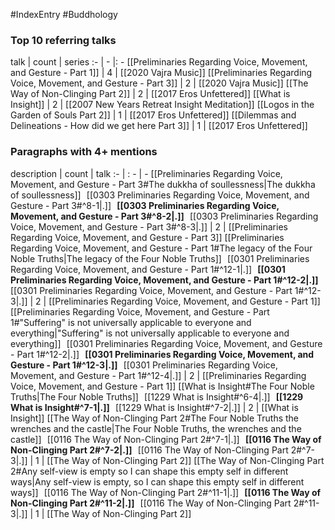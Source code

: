 #IndexEntry #Buddhology

### Top 10 referring talks
talk | count | series
:- | - |: -
[[Preliminaries Regarding Voice, Movement, and Gesture - Part 1]] | 4 | [[2020 Vajra Music]]
[[Preliminaries Regarding Voice, Movement, and Gesture - Part 3]] | 2 | [[2020 Vajra Music]]
[[The Way of Non-Clinging Part 2]] | 2 | [[2017 Eros Unfettered]]
[[What is Insight]] | 2 | [[2007 New Years Retreat Insight Meditation]]
[[Logos in the Garden of Souls Part 2]] | 1 | [[2017 Eros Unfettered]]
[[Dilemmas and Delineations - How did we get here Part 3]] | 1 | [[2017 Eros Unfettered]]

### Paragraphs with 4+ mentions
description | count | talk
:- | : - | -
[[Preliminaries Regarding Voice, Movement, and Gesture - Part 3#The dukkha of soullessness\|The dukkha of soullessness]] &nbsp;&nbsp;[[0303 Preliminaries Regarding Voice, Movement, and Gesture - Part 3#^8-1\|.]] &nbsp; **[[0303 Preliminaries Regarding Voice, Movement, and Gesture - Part 3#^8-2\|.]]** &nbsp; [[0303 Preliminaries Regarding Voice, Movement, and Gesture - Part 3#^8-3\|.]] | 2 | [[Preliminaries Regarding Voice, Movement, and Gesture - Part 3]]
[[Preliminaries Regarding Voice, Movement, and Gesture - Part 1#The legacy of the Four Noble Truths\|The legacy of the Four Noble Truths]] &nbsp;&nbsp;[[0301 Preliminaries Regarding Voice, Movement, and Gesture - Part 1#^12-1\|.]] &nbsp; **[[0301 Preliminaries Regarding Voice, Movement, and Gesture - Part 1#^12-2\|.]]** &nbsp; [[0301 Preliminaries Regarding Voice, Movement, and Gesture - Part 1#^12-3\|.]] | 2 | [[Preliminaries Regarding Voice, Movement, and Gesture - Part 1]]
[[Preliminaries Regarding Voice, Movement, and Gesture - Part 1#"Suffering" is not universally applicable to everyone and everything\|"Suffering" is not universally applicable to everyone and everything]] &nbsp;&nbsp;[[0301 Preliminaries Regarding Voice, Movement, and Gesture - Part 1#^12-2\|.]] &nbsp; **[[0301 Preliminaries Regarding Voice, Movement, and Gesture - Part 1#^12-3\|.]]** &nbsp; [[0301 Preliminaries Regarding Voice, Movement, and Gesture - Part 1#^12-4\|.]] | 2 | [[Preliminaries Regarding Voice, Movement, and Gesture - Part 1]]
[[What is Insight#The Four Noble Truths\|The Four Noble Truths]] &nbsp;&nbsp;[[1229 What is Insight#^6-4\|.]] &nbsp; **[[1229 What is Insight#^7-1\|.]]** &nbsp; [[1229 What is Insight#^7-2\|.]] | 2 | [[What is Insight]]
[[The Way of Non-Clinging Part 2#The Four Noble Truths the wrenches and the castle\|The Four Noble Truths, the wrenches and the castle]] &nbsp;&nbsp;[[0116 The Way of Non-Clinging Part 2#^7-1\|.]] &nbsp; **[[0116 The Way of Non-Clinging Part 2#^7-2\|.]]** &nbsp; [[0116 The Way of Non-Clinging Part 2#^7-3\|.]] | 1 | [[The Way of Non-Clinging Part 2]]
[[The Way of Non-Clinging Part 2#Any self-view is empty so I can shape this empty self in different ways\|Any self-view is empty, so I can shape this empty self in different ways]] &nbsp;&nbsp;[[0116 The Way of Non-Clinging Part 2#^11-1\|.]] &nbsp; **[[0116 The Way of Non-Clinging Part 2#^11-2\|.]]** &nbsp; [[0116 The Way of Non-Clinging Part 2#^11-3\|.]] | 1 | [[The Way of Non-Clinging Part 2]]

